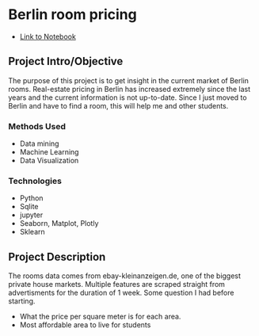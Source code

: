 # Berlin room pricing

* [Link to Notebook](https://nbviewer.jupyter.org/github/joppevos/zimmer-scraper/blob/master/zimmer_scraper.ipynb)

## Project Intro/Objective
The purpose of this project is to get insight in the current market of Berlin rooms.
Real-estate pricing in Berlin has increased extremely since the last years and the current information is not up-to-date.
Since I just moved to Berlin and have to find a room, this will help me and other students.

### Methods Used
* Data mining
* Machine Learning
* Data Visualization

### Technologies
* Python
* Sqlite
* jupyter
* Seaborn, Matplot, Plotly
* Sklearn

## Project Description
The rooms data comes from ebay-kleinanzeigen.de, one of the biggest private house markets. Multiple features are scraped straight from advertisments for the duration of 1 week. 
Some question I had before starting. 
- What the price per square meter is for each area.
- Most affordable area to live for students
